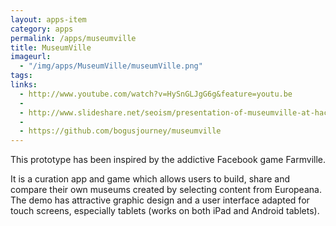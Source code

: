 ```yaml
---
layout: apps-item
category: apps
permalink: /apps/museumville
title: MuseumVille
imageurl:
  - "/img/apps/MuseumVille/museumVille.png"
tags:
links:
  - http://www.youtube.com/watch?v=HySnGLJgG6g&feature=youtu.be
  - 
  - http://www.slideshare.net/seoism/presentation-of-museumville-at-hack4europe-8429998
  - 
  - https://github.com/bogusjourney/museumville
---
```


This prototype has been inspired by the addictive Facebook game Farmville.

 It is a curation app and game which allows users to build, share and compare their own museums created by selecting content from Europeana. The demo has attractive graphic design and a user interface adapted for touch screens, especially tablets (works on both iPad and Android tablets).
